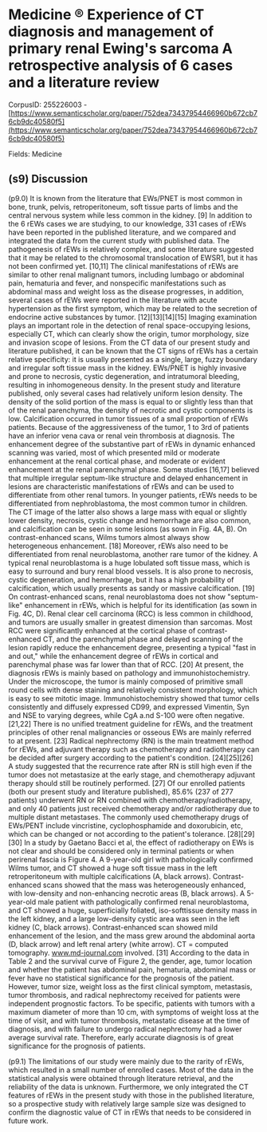 # Medicine ® Experience of CT diagnosis and management of primary renal Ewing's sarcoma A retrospective analysis of 6 cases and a literature review

CorpusID: 255226003 - [https://www.semanticscholar.org/paper/752dea73437954466960b672cb76cb9dc40580f5](https://www.semanticscholar.org/paper/752dea73437954466960b672cb76cb9dc40580f5)

Fields: Medicine

## (s9) Discussion
(p9.0) It is known from the literature that EWs/PNET is most common in bone, trunk, pelvis, retroperitoneum, soft tissue parts of limbs and the central nervous system while less common in the kidney. [9] In addition to the 6 rEWs cases we are studying,  to our knowledge, 331 cases of rEWs have been reported in the published literature, and we compared and integrated the data from the current study with published data. The pathogenesis of rEWs is relatively complex, and some literature suggested that it may be related to the chromosomal translocation of EWSR1, but it has not been confirmed yet. [10,11] The clinical manifestations of rEWs are similar to other renal malignant tumors, including lumbago or abdominal pain, hematuria and fever, and nonspecific manifestations such as abdominal mass and weight loss as the disease progresses, in addition, several cases of rEWs were reported in the literature with acute hypertension as the first symptom, which may be related to the secretion of endocrine active substances by tumor. [12][13][14][15] Imaging examination plays an important role in the detection of renal space-occupying lesions, especially CT, which can clearly show the origin, tumor morphology, size and invasion scope of lesions. From the CT data of our present study and literature published, it can be known that the CT signs of rEWs  has a certain relative specificity: it is usually presented as a single, large, fuzzy boundary and irregular soft tissue mass in the kidney. EWs/PNET is highly invasive and prone to necrosis, cystic degeneration, and intratumoral bleeding, resulting in inhomogeneous density. In the present study and literature published, only several cases had relatively uniform lesion density. The density of the solid portion of the mass is equal to or slightly less than that of the renal parenchyma, the density of necrotic and cystic components is low. Calcification occurred in tumor tissues of a small proportion of rEWs patients. Because of the aggressiveness of the tumor, 1 to 3rd of patients have an inferior vena cava or renal vein thrombosis at diagnosis. The enhancement degree of the substantive part of rEWs in dynamic enhanced scanning was varied, most of which presented mild or moderate enhancement at the renal cortical phase, and moderate or evident enhancement at the renal parenchymal phase. Some studies [16,17] believed that multiple irregular septum-like structure and delayed enhancement in lesions are characteristic manifestations of rEWs and can be used to differentiate from other renal tumors. In younger patients, rEWs needs to be differentiated from nephroblastoma, the most common tumor in children. The CT image of the latter also shows a large mass with equal or slightly lower density, necrosis, cystic change and hemorrhage are also common, and calcification can be seen in some lesions (as sown in Fig. 4A, B). On contrast-enhanced scans, Wilms tumors almost always show heterogeneous enhancement. [18] Moreover, rEWs also need to be differentiated from renal neuroblastoma, another rare tumor of the kidney. A typical renal neuroblastoma is a huge lobulated soft tissue mass, which is easy to surround and bury renal blood vessels. It is also prone to necrosis, cystic degeneration, and hemorrhage, but it has a high probability of calcification, which usually presents as sandy or massive calcification. [19] On contrast-enhanced scans, renal neuroblastoma does not show "septum-like" enhancement in rEWs, which is helpful for its identification (as sown in Fig. 4C, D). Renal clear cell carcinoma (RCC) is less common in childhood, and tumors are usually smaller in greatest dimension than sarcomas. Most RCC were significantly enhanced at the cortical phase of contrast-enhanced CT, and the parenchymal phase and delayed scanning of the lesion rapidly reduce the enhancement degree, presenting a typical "fast in and out," while the enhancement degree of rEWs in cortical and parenchymal phase was far lower than that of RCC. [20] At present, the diagnosis rEWs is mainly based on pathology and immunohistochemistry. Under the microscope, the tumor is mainly composed of primitive small round cells with dense staining and relatively consistent morphology, which is easy to see mitotic image. Immunohistochemistry showed that tumor cells consistently and diffusely expressed CD99, and expressed Vimentin, Syn and NSE to varying degrees, while CgA a.nd S-100 were often negative. [21,22] There is no unified treatment guideline for rEWs, and the treatment principles of other renal malignancies or osseous EWs are mainly referred to at present. [23] Radical nephrectomy (RN) is the main treatment method for rEWs, and adjuvant therapy such as chemotherapy and radiotherapy can be decided after surgery according to the patient's condition. [24][25][26] A study suggested that the recurrence rate after RN is still high even if the tumor does not metastasize at the early stage, and chemotherapy adjuvant therapy should still be routinely performed. [27] Of our enrolled patients (both our present study and literature published), 85.6% (237 of 277 patients) underwent RN or RN combined with chemotherapy/radiotherapy, and only 40 patients just received chemotherapy and/or radiotherapy due to multiple distant metastases. The commonly used chemotherapy drugs of EWs/PENT include vincristine, cyclophosphamide and doxorubicin, etc, which can be changed or not according to the patient's tolerance. [28][29][30] In a study by Gaetano Bacci et al, the effect of radiotherapy on EWs is not clear and should be considered only in terminal patients or when perirenal fascia is Figure 4. A 9-year-old girl with pathologically confirmed Wilms tumor, and CT showed a huge soft tissue mass in the left retroperitoneum with multiple calcifications (A, black arrows). Contrast-enhanced scans showed that the mass was heterogeneously enhanced, with low-density and non-enhancing necrotic areas (B, black arrows). A 5-year-old male patient with pathologically confirmed renal neuroblastoma, and CT showed a huge, superficially foliated, iso-softtissue density mass in the left kidney, and a large low-density cystic area was seen in the left kidney (C, black arrows). Contrast-enhanced scan showed mild enhancement of the lesion, and the mass grew around the abdominal aorta (D, black arrow) and left renal artery (white arrow). CT = computed tomography. www.md-journal.com involved. [31] According to the data in Table 2 and the survival curve of Figure 2, the gender, age, tumor location and whether the patient has abdominal pain, hematuria, abdominal mass or fever have no statistical significance for the prognosis of the patient. However, tumor size, weight loss as the first clinical symptom, metastasis, tumor thrombosis, and radical nephrectomy received for patients were independent prognostic factors. To be specific, patients with tumors with a maximum diameter of more than 10 cm, with symptoms of weight loss at the time of visit, and with tumor thrombosis, metastatic disease at the time of diagnosis, and with failure to undergo radical nephrectomy had a lower average survival rate. Therefore, early accurate diagnosis is of great significance for the prognosis of patients.

(p9.1) The limitations of our study were mainly due to the rarity of rEWs, which resulted in a small number of enrolled cases. Most of the data in the statistical analysis were obtained through literature retrieval, and the reliability of the data is unknown. Furthermore, we only integrated the CT features of rEWs in the present study with those in the published literature, so a prospective study with relatively large sample size was designed to confirm the diagnostic value of CT in rEWs that needs to be considered in future work.
